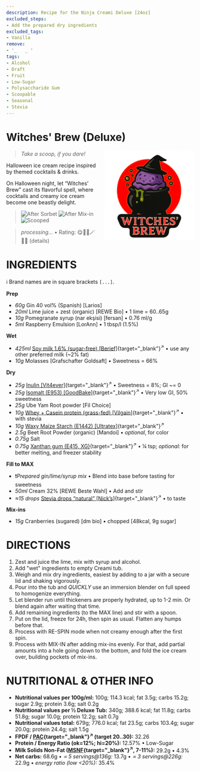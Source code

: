 ```yaml
---
description: Recipe for the Ninja Creami Deluxe [24oz]
excluded_steps:
- Add the prepared dry ingredients
excluded_tags:
- Vanilla
remove:
- '_   _ '
tags:
- Alcohol
- Draft
- Fruit
- Low-Sugar
- Polysaccharide Gum
- Scoopable
- Seasonal
- Stevia
---
```

# Witches' Brew (Deluxe)
<img style="float: right; margin-left: 1.5em;" width=240 alt="Logo" src="logo-Witches-Brew.png" />

> *Take a scoop, if you dare!*

Halloween ice cream recipe inspired by themed cocktails & drinks.

On Halloween night, let “Witches’ Brew” cast its flavorful spell,
where cocktails and creamy ice cream become one beastly delight.

> <img width=220 alt="After Sorbet" src="_1.jpg" class="zoomable" />
> <img width=220 alt="After Mix-in" src="_2.jpg" class="zoomable" />
> <img width=220 alt="Scooped" src="_3.jpg" class="zoomable" />

> *processing...* • Rating: 😋🧙‍♀️🪄🔥🎃 (details)

# INGREDIENTS

ℹ️ Brand names are in square brackets `[...]`.

**Prep**

  - _60g_ Gin 40 vol% (Spanish) [Larios]
  - _20ml_ Lime juice + zest (organic) [REWE Bio] • 1 lime = 60..65g
  - _10g_ Pomegranate syrup (nar ekşisi) [fersan] • 0.76 ml/g
  - _5ml_ Raspberry Emulsion [LorAnn] • 1 tbsp/l (1.5%)

**Wet**

  - _425ml_ [Soy milk 1.6% (sugar-free) \[Berief\]](/ice-creamery/info/ingredients/#soy-milk){target="_blank"}<sup>↗</sup> • use any other preferred milk (~2% fat)
  - _10g_ Molasses [Grafschafter Goldsaft] • Sweetness = 66%

**Dry**

  - _25g_ [Inulin \[Vit4ever\]](/ice-creamery/info/ingredients/#inulin){target="_blank"}<sup>↗</sup> • Sweetness = 8%; GI ~= 0
  - _25g_ [Isomalt (E953) \[GoodBake\]](/ice-creamery/info/ingredients/#isomalt-e953){target="_blank"}<sup>↗</sup> • Very low GI, 50% sweetness
  - _25g_ Ube Yam Root powder [Fil Choice]
  - _10g_ [Whey + Casein protein (grass-fed) \[Vilgain\]](/ice-creamery/info/ingredients/#whey-protein){target="_blank"}<sup>↗</sup> • with stevia
  - _10g_ [Waxy Maize Starch (E1442) \[Ultratex\]](/ice-creamery/info/ingredients/#waxy-maize-starch-e1442){target="_blank"}<sup>↗</sup>
  - _2.5g_ Beet Root Powder (organic) [Mandoi] • *optional*, for color
  - _0.75g_ Salt
  - _0.75g_ [Xanthan gum (E415, XG)](/ice-creamery/info/ingredients/#xanthan-gum-xg-e415){target="_blank"}<sup>↗</sup> • ¼ tsp; *optional:* for better melting, and freezer stability

**Fill to MAX**

  - ❗*Prepared gin/lime/syrup mix* • Blend into base before tasting for sweetness
  - _50ml_ Cream 32% [REWE Beste Wahl] • Add and stir
  - _≈15 drops_ [Stevia drops “natural” \[Nick’s\]](/ice-creamery/info/ingredients/#stevia-e960){target="_blank"}<sup>↗</sup> • to taste

**Mix-ins**

  - _15g_ Cranberries (sugared) [dm bio] • chopped [48kcal, 9g sugar]

# DIRECTIONS

 1. Zest and juice the lime, mix with syrup and alcohol.
 1. Add "wet" ingredients to empty Creami tub.
 1. Weigh and mix dry ingredients, easiest by adding to a jar with a secure lid and shaking vigorously.
 1. Pour into the tub and *QUICKLY* use an immersion blender on full speed to homogenize everything.
 1. Let blender run until thickeners are properly hydrated, up to 1-2 min. Or blend again after waiting that time.
 1. Add remaining ingredients (to the MAX line) and stir with a spoon.
 1. Put on the lid, freeze for 24h, then spin as usual. Flatten any humps before that.
 1. Process with RE-SPIN mode when not creamy enough after the first spin.
 1. Process with MIX-IN after adding mix-ins evenly. For that, add partial amounts into a hole going down to the bottom, and fold the ice cream over, building pockets of mix-ins.

# NUTRITIONAL & OTHER INFO

- **Nutritional values per 100g/ml:** 100g; 114.3 kcal; fat 3.5g; carbs 15.2g; sugar 2.9g; protein 3.6g; salt 0.2g
- **Nutritional values per ½ Deluxe Tub:** 340g; 388.6 kcal; fat 11.8g; carbs 51.8g; sugar 10.0g; protein 12.2g; salt 0.7g
- **Nutritional values total:** 679g; 776.0 kcal; fat 23.5g; carbs 103.4g; sugar 20.0g; protein 24.4g; salt 1.5g
- **FPDF / [PAC](/ice-creamery/info/glossary/#potere-anti-congelante-pac){target="_blank"}<sup>↗</sup> (target 20..30):** 32.26
- **Protein / Energy Ratio (ok=12%; hi=20%):** 12.57% • Low-Sugar
- **Milk Solids Non-Fat ([MSNF](/ice-creamery/info/glossary/#milk-solids-not-fat-msnf){target="_blank"}<sup>↗</sup>, 7-11%):** 29.2g • 4.3%
- **Net carbs:** 68.6g • *∝ 5 servings@136g:* 13.7g • *∝ 3 servings@226g:* 22.9g • *energy ratio (low <20%):* 35.4%
